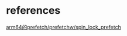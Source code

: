 


# references

 [arm64的prefetch/prefetchw/spin_lock_prefetch](https://blog.csdn.net/tiantao2012/article/details/72124022)